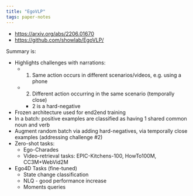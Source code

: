 ```yaml
---
title: "EgoVLP"
tags: paper-notes
---
```


- https://arxiv.org/abs/2206.01670
- https://github.com/showlab/EgoVLP/

Summary is:
- Highlights challenges with narrations:
  - 1) Same action occurs in different scenarios/videos, e.g. using a phone
  - 2) Different action occurring in the same scenario (temporally close)
    - 2 is a hard-negative
- Frozen architecture used for end2end training
- In a batch: positive examples are classified as having 1 shared common noun and verb
- Augment random batch via adding hard-negatives, via temporally close examples (addressing challenge #2)
- Zero-shot tasks:
  - Ego-Charades
  - Video-retrieval tasks: EPIC-Kitchens-100, HowTo100M, CC3M+WebVid2M
- Ego4D Tasks (fine-tuned)
  - State change classification
  - NLQ - good performance increase
  - Moments queries
